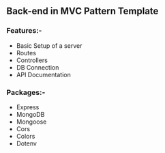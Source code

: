 ## Back-end in MVC Pattern Template

### Features:-
- Basic Setup of a server
- Routes
- Controllers
- DB Connection
- API Documentation

### Packages:-
- Express
- MongoDB
- Mongoose
- Cors
- Colors
- Dotenv